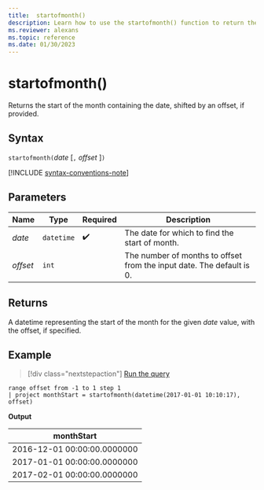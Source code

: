 ```yaml
---
title:  startofmonth()
description: Learn how to use the startofmonth() function to return the start of the month for the given date.
ms.reviewer: alexans
ms.topic: reference
ms.date: 01/30/2023
---
```

# startofmonth()

Returns the start of the month containing the date, shifted by an offset, if provided.

## Syntax

`startofmonth(`*date* [`,` *offset* ]`)`

[!INCLUDE [syntax-conventions-note](../../includes/syntax-conventions-note.md)]

## Parameters

| Name | Type | Required | Description |
|--|--|--|--|
| *date* | `datetime` |  :heavy_check_mark: | The date for which to find the start of month.|
| *offset* | `int` | | The number of months to offset from the input date. The default is 0.|

## Returns

A datetime representing the start of the month for the given *date* value, with the offset, if specified.

## Example

> [!div class="nextstepaction"]
> <a href="https://dataexplorer.azure.com/clusters/help/databases/Samples?query=H4sIAAAAAAAAAy2MSQqAMBAE776ijwoKGS+C4Ct8QdCJC8SR2EcfbxShoKEaKvljUVgIlxIhWUQjoEFwUU9IceNMtutERDu4jvSJGPKb18LnytlTuUUtWydd4yQDcf1LV9V/vXoAr00vemsAAAA=" target="_blank">Run the query</a>

```kusto
range offset from -1 to 1 step 1
| project monthStart = startofmonth(datetime(2017-01-01 10:10:17), offset) 
```

**Output**

|monthStart|
|---|
|2016-12-01 00:00:00.0000000|
|2017-01-01 00:00:00.0000000|
|2017-02-01 00:00:00.0000000|
